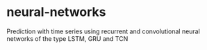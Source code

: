 # neural-networks
Prediction with time series using recurrent and convolutional neural networks of the type LSTM, GRU and TCN

